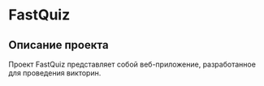 # FastQuiz
## Описание проекта
Проект FastQuiz представляет собой веб-приложение, разработанное для проведения викторин.
